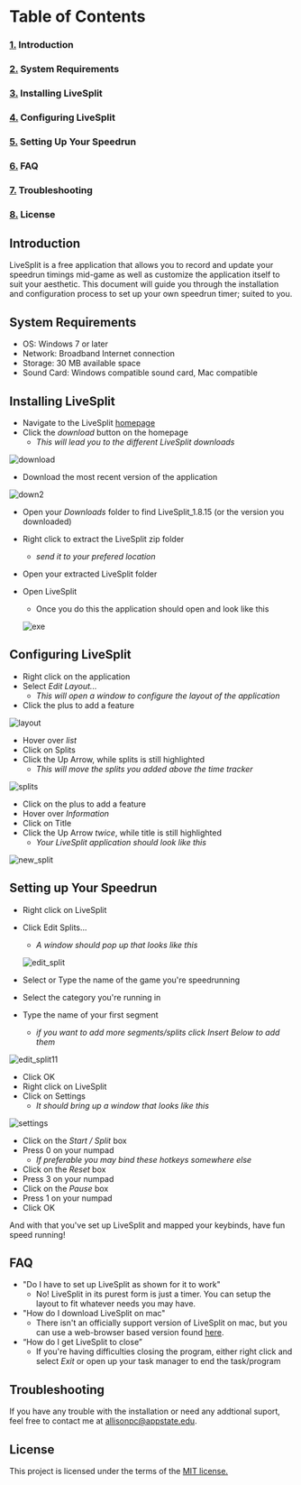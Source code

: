 # Table of Contents 

### [1.](#introduction) Introduction
### [2.](#system-requirements) System Requirements
### [3.](#installing-livesplit) Installing LiveSplit 
### [4.](#configuring-livesplit) Configuring LiveSplit
### [5.](#setting-up-your-speedrun) Setting Up Your Speedrun
### [6.](#faq) FAQ
### [7.](#troubleshooting) Troubleshooting
### [8.](#license) License


## Introduction
LiveSplit is a free application that allows you to record and update your speedrun timings mid-game as well as customize the application itself to suit your aesthetic. This document will guide you through the installation and configuration process to set up your own speedrun timer; suited to you. 

## System Requirements
 * OS: Windows 7 or later
 * Network: Broadband Internet connection
 * Storage: 30 MB available space
 * Sound Card: Windows compatible sound card, Mac compatible
 
## Installing LiveSplit
 * Navigate to the LiveSplit [homepage](https://livesplit.org/)
 * Click the _download_ button on the homepage
   * _This will lead you to the different LiveSplit downloads_
   
  ![download](https://github.com/ChaseAlll/P2/blob/main/P2_pictures/download.png)
  
  * Download the most recent version of the application
  
  ![down2](https://github.com/ChaseAlll/P2/blob/main/P2_pictures/down2.png)
  
  * Open your _Downloads_ folder to find LiveSplit_1.8.15 (or the version you downloaded)
  * Right click to extract the LiveSplit zip folder
    * _send it to your prefered location_
  * Open your extracted LiveSplit folder
  * Open LiveSplit
     * Once you do this the application should open and look like this
    
    ![exe](https://github.com/ChaseAlll/P2/blob/main/P2_pictures/exe.png)

## Configuring LiveSplit
 * Right click on the application
 * Select _Edit Layout..._
   * _This will open a window to configure the layout of the application_
  * Click the plus to add a feature 
  
  ![layout](https://github.com/ChaseAlll/P2/blob/main/P2_pictures/layout.png)
  
  * Hover over _list_
  * Click on Splits
  * Click the Up Arrow, while splits is still highlighted
    * _This will move the splits you added above the time tracker_
  
  ![splits](https://github.com/ChaseAlll/P2/blob/main/P2_pictures/splits.png)
  
  * Click on the plus to add a feature
  * Hover over _Information_
  * Click on Title
  * Click the Up Arrow _twice_, while title is still highlighted
    * _Your LiveSplit application should look like this_
  
  ![new_split](https://github.com/ChaseAlll/P2/blob/main/P2_pictures/new_split.png)
 
 ## Setting up Your Speedrun
 * Right click on LiveSplit
 * Click Edit Splits...
   * _A window should pop up that looks like this_
   
   ![edit_split](https://github.com/ChaseAlll/P2/blob/main/P2_pictures/edit_split.png)
  * Select or Type the name of the game you're speedrunning
  * Select the category you're running in
  * Type the name of your first segment 
    * _if you want to add more segments/splits click Insert Below to add them_
    
  ![edit_split11](https://github.com/ChaseAlll/P2/blob/main/P2_pictures/edit_split11.png)

  * Click OK
  * Right click on LiveSplit
  * Click on Settings
    * *It should bring up a window that looks like this*
    
  ![settings](https://github.com/ChaseAlll/P2/blob/main/P2_pictures/settings.png)
  * Click on the _Start / Split_ box
  * Press 0 on your numpad
    * _If preferable you may bind these hotkeys somewhere else_
  * Click on the _Reset_ box
  * Press 3 on your numpad
  * Click on the _Pause_ box
  * Press 1 on your numpad
  * Click OK
  
  And with that you've set up LiveSplit and mapped your keybinds, have fun speed running!


## FAQ
 * "Do I have to set up LiveSplit as shown for it to work"
   * No! LiveSplit in its purest form is just a timer. You can setup the layout to fit whatever needs you may have.
 * "How do I download LiveSplit on mac"
   * There isn't an officially support version of LiveSplit on mac, but you can use a web-browser based version found [here](https://cryze.github.io/LiveSplitOne/).
 * “How do I get LiveSplit to close”
   * If you're having difficulties closing the program, either right click and select _Exit_ or open up your task manager to end the task/program

## Troubleshooting
 If you have any trouble with the installation or need any addtional suport, feel free to contact me at allisonpc@appstate.edu.

## License
 This project is licensed under the terms of the [MIT license.](https://github.com/ChaseAlll/P2/blob/main/MIT%20License.txt)

